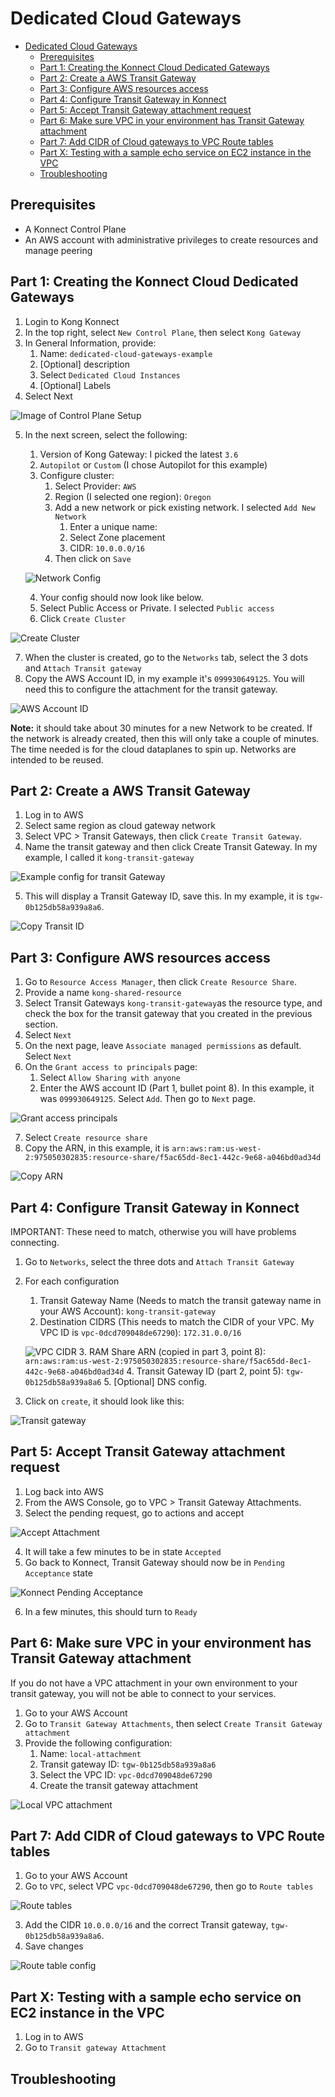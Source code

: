 # Dedicated Cloud Gateways

- [Dedicated Cloud Gateways](#dedicated-cloud-gateways)
  - [Prerequisites](#prerequisites)
  - [Part 1: Creating the Konnect Cloud Dedicated Gateways](#part-1-creating-the-konnect-cloud-dedicated-gateways)
  - [Part 2: Create a AWS Transit Gateway](#part-2-create-a-aws-transit-gateway)
  - [Part 3: Configure AWS resources access](#part-3-configure-aws-resources-access)
  - [Part 4: Configure Transit Gateway in Konnect](#part-4-configure-transit-gateway-in-konnect)
  - [Part 5: Accept Transit Gateway attachment request](#part-5-accept-transit-gateway-attachment-request)
  - [Part 6: Make sure VPC in your environment has Transit Gateway attachment](#part-6-make-sure-vpc-in-your-environment-has-transit-gateway-attachment)
  - [Part 7: Add CIDR of Cloud gateways to VPC Route tables](#part-7-add-cidr-of-cloud-gateways-to-vpc-route-tables)
  - [Part X: Testing with a sample echo service on EC2 instance in the VPC](#part-x-testing-with-a-sample-echo-service-on-ec2-instance-in-the-vpc)
  - [Troubleshooting](#troubleshooting)

## Prerequisites

- A Konnect Control Plane
- An AWS account with administrative privileges to create resources and manage peering

## Part 1: Creating the Konnect Cloud Dedicated Gateways

1. Login to Kong Konnect
2. In the top right, select `New Control Plane`, then select `Kong Gateway`
3. In General Information, provide:
   1. Name: `dedicated-cloud-gateways-example`
   2. [Optional] description
   3. Select `Dedicated Cloud Instances`
   4. [Optional] Labels
4. Select Next

![Image of Control Plane Setup]()

5. In the next screen, select the following:
   1. Version of Kong Gateway: I picked the latest `3.6`
   2. `Autopilot` or `Custom` (I chose Autopilot for this example)
   3. Configure cluster:
      1. Select Provider: `AWS`
      2. Region (I selected one region): `Oregon`
      3. Add a new network or pick existing network. I selected `Add New Network`
         1. Enter a unique name: 
         2. Select Zone placement
         3. CIDR: `10.0.0.0/16`
      4. Then click on `Save` 

    ![Network Config]()

    4. Your config should now look like below.
    5. Select Public Access or Private. I selected `Public access`
    6. Click `Create Cluster`

![Create Cluster]()

7. When the cluster is created, go to the `Networks` tab, select the 3 dots and `Attach Transit gateway`
8. Copy the AWS Account ID, in my example it's `099930649125`. You will need this to configure the attachment for the transit gateway.

![AWS Account ID]()

**Note:** it should take about 30 minutes for a new Network to be created. If the network is already created, then this will only take a couple of minutes. The time needed is for the cloud dataplanes to spin up. Networks are intended to be reused. 

## Part 2: Create a AWS Transit Gateway

1. Log in to AWS
2. Select same region as cloud gateway network
3. Select VPC > Transit Gateways, then click `Create Transit Gateway`.
4. Name the transit gateway  and then click Create Transit Gateway. In my example, I called it `kong-transit-gateway`

![Example config for transit Gateway]()

5. This will display a Transit Gateway ID, save this. In my example, it is `tgw-0b125db58a939a8a6`.

![Copy Transit ID]()

## Part 3: Configure AWS resources access

1. Go to `Resource Access Manager`, then click `Create Resource Share`.
2. Provide a name `kong-shared-resource`
3. Select Transit Gateways `kong-transit-gateway`as the resource type, and check the box for the transit gateway that you created in the previous section.
4. Select `Next`
5. On the next page, leave `Associate managed permissions` as default. Select `Next` 
6. On the `Grant access to principals` page:
   1. Select `Allow Sharing with anyone`
   2. Enter the AWS account ID (Part 1, bullet point 8). In this example, it was `099930649125`. Select `Add`. Then go to `Next` page.

![Grant access principals]()

7. Select `Create resource share`
8. Copy the ARN, in this example, it is `arn:aws:ram:us-west-2:975050302835:resource-share/f5ac65dd-8ec1-442c-9e68-a046bd0ad34d`

![Copy ARN]()


## Part 4: Configure Transit Gateway in Konnect

IMPORTANT: These need to match, otherwise you will have problems connecting.

1. Go to `Networks`, select the three dots and `Attach Transit Gateway`
2. For each configuration
   1. Transit Gateway Name (Needs to match the transit gateway name in your AWS Account): `kong-transit-gateway`
   2. Destination CIDRS (This needs to match the CIDR of your VPC. My VPC ID is `vpc-0dcd709048de67290`): `172.31.0.0/16`

   ![VPC CIDR]()
   3. RAM Share ARN (copied in part 3, point 8): `arn:aws:ram:us-west-2:975050302835:resource-share/f5ac65dd-8ec1-442c-9e68-a046bd0ad34d` 
   4. Transit Gateway ID (part 2, point 5): `tgw-0b125db58a939a8a6` 
   5. [Optional] DNS config.
3. Click on `create`, it should look like this:


![Transit gateway]()

## Part 5: Accept Transit Gateway attachment request

1. Log back into AWS
2. From the AWS Console, go to VPC > Transit Gateway Attachments.
3. Select the pending request, go to actions and accept

![Accept Attachment]()

4. It will take a few minutes to be in state `Accepted`
5. Go back to Konnect, Transit Gateway should now be in `Pending Acceptance` state

![Konnect Pending Acceptance]()

6. In a few minutes, this should turn to `Ready`

## Part 6: Make sure VPC in your environment has Transit Gateway attachment

If you do not have a VPC attachment in your own environment to your transit gateway, you will not be able to connect to your services.

1. Go to your AWS Account
2. Go to `Transit Gateway Attachments`, then select `Create Transit Gateway attachment`
3. Provide the following configuration:
   1. Name: `local-attachment`
   2. Transit gateway ID: `tgw-0b125db58a939a8a6`
   3. Select the VPC ID: `vpc-0dcd709048de67290`
   4. Create the transit gateway attachment

![Local VPC attachment]()

## Part 7: Add CIDR of Cloud gateways to VPC Route tables

1. Go to your AWS Account
2. Go to `VPC`, select VPC `vpc-0dcd709048de67290`, then go to `Route tables`

![Route tables]()

3. Add the CIDR `10.0.0.0/16` and the correct Transit gateway, `tgw-0b125db58a939a8a6`. 
4. Save changes

![Route table config]()

## Part X: Testing with a sample echo service on EC2 instance in the VPC

1. Log in to AWS
2. Go to `Transit gateway Attachment`

## Troubleshooting